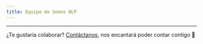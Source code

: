 ```yaml
---
title: Equipo de Somos NLP
---
```


<CoreTeamList />

---

¿Te gustaría colaborar? [Contáctanos](mailto:info@somosnlp.org), nos encantará poder contar contigo 🤩
